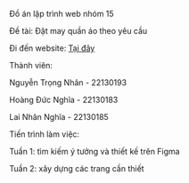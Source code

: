 Đồ án lập trình web nhóm 15

Đề tài: Đặt may quần áo theo yêu cầu

Đi đến website: [Tại đây](https://nhan614.github.io/LTW_Nhom15_MayDoTheoYeuCau/)

Thành viên:

Nguyễn Trọng Nhân - 22130193

Hoàng Đức Nghĩa - 22130183

Lai Nhân Nghĩa - 22130185

Tiến trình làm việc:
  
  Tuần 1: tìm kiếm ý tưởng và thiết kế trên Figma

  Tuần 2: xây dựng các trang cần thiết
  
